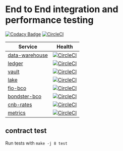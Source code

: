 # End to End integration and performance testing

[![Codacy Badge](https://api.codacy.com/project/badge/Grade/ca48b00c6b8a494187df506929dd085b)](https://www.codacy.com/app/jancajthaml-openbank/e2e?utm_source=github.com&amp;utm_medium=referral&amp;utm_content=jancajthaml-openbank/e2e&amp;utm_campaign=Badge_Grade) [![CircleCI](https://circleci.com/gh/jancajthaml-openbank/e2e/tree/main.svg?style=shield)](https://circleci.com/gh/jancajthaml-openbank/e2e/tree/main)

| Service | Health |
| --------- | -------------- |
| [data-warehouse](https://github.com/jancajthaml-openbank/data-warehouse)| [![CircleCI](https://circleci.com/gh/jancajthaml-openbank/data-warehouse/tree/main.svg?style=shield)](https://circleci.com/gh/jancajthaml-openbank/data-warehouse/tree/main) |
| [ledger](https://github.com/jancajthaml-openbank/ledger) | [![CircleCI](https://circleci.com/gh/jancajthaml-openbank/ledger/tree/main.svg?style=shield)](https://circleci.com/gh/jancajthaml-openbank/ledger/tree/main) |
| [vault](https://github.com/jancajthaml-openbank/vault) | [![CircleCI](https://circleci.com/gh/jancajthaml-openbank/vault/tree/main.svg?style=shield)](https://circleci.com/gh/jancajthaml-openbank/vault/tree/main) |
| [lake](https://github.com/jancajthaml-openbank/lake) | [![CircleCI](https://circleci.com/gh/jancajthaml-openbank/lake/tree/main.svg?style=shield)](https://circleci.com/gh/jancajthaml-openbank/lake/tree/main) |
| [fio-bco](https://github.com/jancajthaml-openbank/fio-bco) | [![CircleCI](https://circleci.com/gh/jancajthaml-openbank/fio-bco/tree/main.svg?style=shield)](https://circleci.com/gh/jancajthaml-openbank/fio-bco/tree/main) |
| [bondster-bco](https://github.com/jancajthaml-openbank/bondster-bco) | [![CircleCI](https://circleci.com/gh/jancajthaml-openbank/bondster-bco/tree/main.svg?style=shield)](https://circleci.com/gh/jancajthaml-openbank/bondster-bco/tree/main) |
| [cnb-rates](https://github.com/jancajthaml-openbank/cnb-rates) | [![CircleCI](https://circleci.com/gh/jancajthaml-openbank/cnb-rates/tree/main.svg?style=shield)](https://circleci.com/gh/jancajthaml-openbank/cnb-rates/tree/main) |
| [metrics](https://github.com/jancajthaml-openbank/metrics) | [![CircleCI](https://circleci.com/gh/jancajthaml-openbank/metrics/tree/main.svg?style=shield)](https://circleci.com/gh/jancajthaml-openbank/metrics/tree/main) |

## contract test

Run tests with `make -j 8 test`

